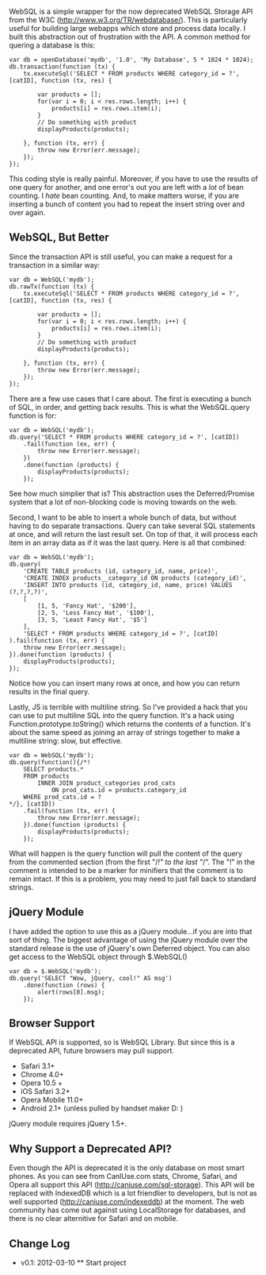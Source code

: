 WebSQL is a simple wrapper for the now deprecated WebSQL Storage API from the W3C (http://www.w3.org/TR/webdatabase/).
This is particularly useful for building large webapps which store and process data locally. I built this abstraction out
of frustration with the API. A common method for quering a database is this:

	var db = openDatabase('mydb', '1.0', 'My Database', 5 * 1024 * 1024);
	db.transaction(function (tx) {
		tx.executeSql('SELECT * FROM products WHERE category_id = ?', [catID], function (tx, res) {

			var products = [];
			for(var i = 0; i < res.rows.length; i++) {
				products[i] = res.rows.item(i);
			}
			// Do something with product
			displayProducts(products);

		}, function (tx, err) {
			throw new Error(err.message);
		});
	});

This coding style is really painful. Moreover, if you have to use the results of one query for another, and one error's out
you are left with a _lot_ of bean counting. I _hate_ bean counting. And, to make matters worse, if you are inserting a
bunch of content you had to repeat the insert string over and over again.

WebSQL, But Better
------------------

Since the transaction API is still useful, you can make a request for a transaction in a similar way:

	var db = WebSQL('mydb');
	db.rawTx(function (tx) {
		tx.executeSql('SELECT * FROM products WHERE category_id = ?', [catID], function (tx, res) {

			var products = [];
			for(var i = 0; i < res.rows.length; i++) {
				products[i] = res.rows.item(i);
			}
			// Do something with product
			displayProducts(products);

		}, function (tx, err) {
			throw new Error(err.message);
		});
	});

There are a few use cases that I care about. The first is executing a bunch of SQL, in order, and getting back results.
This is what the WebSQL.query function is for:

	var db = WebSQL('mydb');
	db.query('SELECT * FROM products WHERE category_id = ?', [catID])
		.fail(function (ex, err) {
			throw new Error(err.message);
		})
		.done(function (products) {
			displayProducts(products);
		});

See how much simplier that is? This abstraction uses the Deferred/Promise system that a lot of non-blocking code is moving
towards on the web.

Second, I want to be able to insert a whole bunch of data, but without having to do separate transactions. Query can take
several SQL statements at once, and will return the last result set. On top of that, it will process each item in an array
data as if it was the last query. Here is all that combined:

	var db = WebSQL('mydb');
	db.query(
		'CREATE TABLE products (id, category_id, name, price)',
		'CREATE INDEX products__category_id ON products (category_id)',
		'INSERT INTO products (id, category_id, name, price) VALUES (?,?,?,?)',
		[
			[1, 5, 'Fancy Hat', '$200'],
			[2, 5, 'Less Fancy Hat', '$100'],
			[3, 5, 'Least Fancy Hat', '$5']
		],
		'SELECT * FROM products WHERE category_id = ?', [catID]
	).fail(function (tx, err) {
		throw new Error(err.message);
	}).done(function (products) {
		displayProducts(products);
	});

Notice how you can insert many rows at once, and how you can return results in the final query.

Lastly, JS is terrible with multiline string. So I've provided a hack that you can use to put multiline SQL into the query
function. It's a hack using Function.prototype.toString() which returns the contents of a function. It's about the same
speed as joining an array of strings together to make a multiline string: slow, but effective.

	var db = WebSQL('mydb');
	db.query(function(){/*!
		SELECT products.*
		FROM products
			INNER JOIN product_categories prod_cats
				ON prod_cats.id = products.category_id
		WHERE prod_cats.id = ?
	*/}, [catID])
		.fail(function (tx, err) {
			throw new Error(err.message);
		}).done(function (products) {
			displayProducts(products);
		});

What will happen is the query function will pull the content of the query from the commented section (from the first "/*!"
to the last "*/". The "!" in the comment is intended to be a marker for minifiers that the comment is to remain intact.
If this is a problem, you may need to just fall back to standard strings.

jQuery Module
-------------

I have added the option to use this as a jQuery module...if you are into that sort of thing. The biggest advantage of
using the jQuery module over the standard release is the use of jQuery's own Deferred object. You can also get access to
the WebSQL object through $.WebSQL()

	var db = $.WebSQL('mydb');
	db.query('SELECT "Wow, jQuery, cool!" AS msg')
		.done(function (rows) {
			alert(rows[0].msg);
		});

Browser Support
---------------

If WebSQL API is supported, so is WebSQL Library. But since this is a deprecated API, future browsers may pull support.

* Safari 3.1+
* Chrome 4.0+
* Opera 10.5 +
* iOS Safari 3.2+
* Opera Mobile 11.0+
* Android 2.1+ (unless pulled by handset maker D: )

jQuery module requires jQuery 1.5+.

Why Support a Deprecated API?
-----------------------------

Even though the API is deprecated it is the only database on most smart phones. As you can see from CanIUse.com stats,
Chrome, Safari, and Opera all support this API (http://caniuse.com/sql-storage). This API will be replaced with IndexedDB
which is a lot friendlier to developers, but is not as well supported (http://caniuse.com/indexeddb) at the moment. The
web community has come out against using LocalStorage for databases, and there is no clear alternitive for Safari and
on mobile.

Change Log
----------

* v0.1: 2012-03-10
** Start project